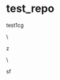 # test_repo
test1cg





















\




z





\
































sf




















































































